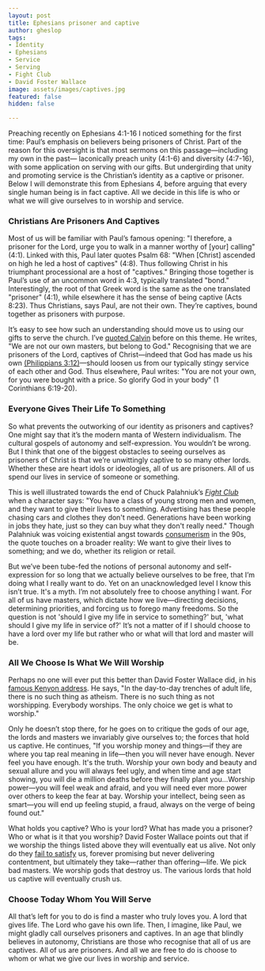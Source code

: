 ```yaml
---
layout: post
title: Ephesians prisoner and captive
author: gheslop
tags:
- Identity
- Ephesians
- Service
- Serving
- Fight Club
- David Foster Wallace
image: assets/images/captives.jpg
featured: false
hidden: false

---
```

Preaching recently on Ephesians 4:1-16 I noticed something for the first time: Paul’s emphasis on believers being prisoners of Christ. Part of the reason for this oversight is that most sermons on this passage—including my own in the past— laconically preach unity (4:1-6) and diversity (4:7-16), with some application on serving with our gifts. But undergirding that unity and promoting service is the Christian’s identity as a captive or prisoner. Below I will demonstrate this from Ephesians 4, before arguing that every single human being is in fact captive. All we decide in this life is who or what we will give ourselves to in worship and service.

### Christians Are Prisoners And Captives

Most of us will be familiar with Paul’s famous opening: "I therefore, a prisoner for the Lord, urge you to walk in a manner worthy of \[your\] calling" (4:1). Linked with this, Paul later quotes Psalm 68: "When \[Christ\] ascended on high he led a host of captives" (4:8). Thus following Christ in his triumphant processional are a host of "captives." Bringing those together is Paul’s use of an uncommon word in 4:3, typically translated "bond." Interestingly, the root of that Greek word is the same as the one translated "prisoner" (4:1), while elsewhere it has the sense of being captive (Acts 8:23). Thus Christians, says Paul, are not their own. They’re captives, bound together as prisoners with purpose.

It’s easy to see how such an understanding should move us to using our gifts to serve the church. I’ve [quoted Calvin](https://rekindle.co.za/content/john-calvin-our-gifts-and-the-church/ "John Calvin on Gifts and Service") before on this theme. He writes, "We are not our own masters, but belong to God." Recognising that we are prisoners of the Lord, captives of Christ—indeed that God has made us his own [(Philippians 3:12)](https://rekindle.co.za/content/2020-10-20-philippians-3-12-14-devotional "Philippians 3:12-14 Devotional")—should loosen us from our typically stingy service of each other and God. Thus elsewhere, Paul writes: "You are not your own, for you were bought with a price. So glorify God in your body" (1 Corinthians 6:19-20).

### Everyone Gives Their Life To Something

So what prevents the outworking of our identity as prisoners and captives? One might say that it’s the modern manta of Western individualism. The cultural gospels of autonomy and self-expression. You wouldn’t be wrong. But I think that one of the biggest obstacles to seeing ourselves as prisoners of Christ is that we’re unwittingly captive to so many other lords. Whether these are heart idols or ideologies, all of us are prisoners. All of us spend our lives in service of someone or something.

This is well illustrated towards the end of Chuck Palahniuk’s [_Fight Club_](https://rekindle.co.za/content/2021-11-29-tyler-durden-social-media-mental-health "Tyler Durden on Mental Health") when a character says: "You have a class of young strong men and women, and they want to give their lives to something. Advertising has these people chasing cars and clothes they don't need. Generations have been working in jobs they hate, just so they can buy what they don't really need." Though Palahniuk was voicing existential angst towards [consumerism](https://rekindle.co.za/content/2021-05-19-discernment-new-technology "Buying the Latest iPhone") in the 90s, the quote touches on a broader reality: We want to give their lives to something; and we do, whether its religion or retail.

But we’ve been tube-fed the notions of personal autonomy and self-expression for so long that we actually believe ourselves to be free, that I’m doing what I really want to do. Yet on an unacknowledged level I know this isn’t true. It's a myth. I’m not absolutely free to choose anything I want. For all of us have masters, which dictate how we live—directing decisions, determining priorities, and forcing us to forego many freedoms. So the question is not 'should I give my life in service to something?' but, 'what should I give my life in service of?' It’s not a matter of if I should choose to have a lord over my life but rather who or what will that lord and master will be.

### All We Choose Is What We Will Worship

Perhaps no one will ever put this better than David Foster Wallace did, in his [famous Kenyon address](https://www.theguardian.com/books/2008/sep/20/fiction "David Foster Wallace"). He says, "In the day-to-day trenches of adult life, there is no such thing as atheism. There is no such thing as not worshipping. Everybody worships. The only choice we get is what to worship."

Only he doesn’t stop there, for he goes on to critique the gods of our age, the lords and masters we invariably give ourselves to; the forces that hold us captive. He continues, "If you worship money and things—if they are where you tap real meaning in life—then you will never have enough. Never feel you have enough. It's the truth. Worship your own body and beauty and sexual allure and you will always feel ugly, and when time and age start showing, you will die a million deaths before they finally plant you…Worship power—you will feel weak and afraid, and you will need ever more power over others to keep the fear at bay. Worship your intellect, being seen as smart—you will end up feeling stupid, a fraud, always on the verge of being found out."

What holds you captive? Who is your lord? What has made you a prisoner? Who or what is it that you worship? David Foster Wallace points out that if we worship the things listed above they will eventually eat us alive. Not only do they [fail to satisfy](https://rekindle.co.za/content/2022-04-07-jim-carrey-existentialism "Jim Carrey on Existentialism") us, forever promising but never delivering contentment, but ultimately they take—rather than offering—life. We pick bad masters. We worship gods that destroy us. The various lords that hold us captive will eventually crush us.

### Choose Today Whom You Will Serve

All that’s left for you to do is find a master who truly loves you. A lord that gives life. The Lord who gave his own life. Then, I imagine, like Paul, we might gladly call ourselves prisoners and captives. In an age that blindly believes in autonomy, Christians are those who recognise that all of us are captives. All of us are prisoners. And all we are free to do is choose to whom or what we give our lives in worship and service.